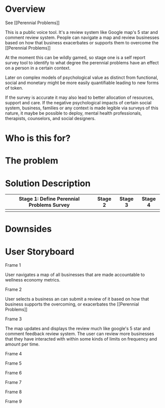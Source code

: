 # Overview
See [[Perennial Problems]]


This is a public voice tool. It's a review system like Google map's 5 star and comment review system. People can navigate a map and review businesses based on how that business exacerbates or supports them to overcome the [[Perennial Problems]]

At the moment this can be wildly gamed, so stage one is a self report survey tool to identify to what degree the perennial problems have an effect on a person in a certain context.

Later on complex models of psychological value as distinct from functional, social and monetary might be more easily quantifiable leading to new forms of token. 

If the survey is accurate it may also lead to better allocation of resources, support and care. If the negative psychological impacts of certain social system, business, families or any context is made legible via surveys of this nature, it maybe be possible to deploy, mental health professionals, therapists, counselors, and social designers.

# Who is this for?

# The problem

# Solution Description
| Stage 1: Define Perennial Problems Survey | Stage 2 | Stage 3 | Stage 4 |
| ------- | ------- | ------- | ------- |
|         |         |         |         |

# Downsides

# User Storyboard

Frame 1

User navigates a map of all businesses that are made accountable to wellness economy metrics.

Frame 2

User selects a business an can submit a review of it based on how that business supports the overcoming, or exacerbates the [[Perennial Problems]]

Frame 3

The map updates and displays the review much like google's 5 star and comment feedback review system. The user can review more businesses that they have interacted with within some kinds of limits on frequency and amount per time. 

Frame 4

Frame 5

Frame 6

Frame 7

Frame 8

Frame 9